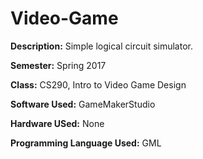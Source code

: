 # Video-Game

**Description:** Simple logical circuit simulator. 

**Semester:** Spring 2017

**Class:** CS290, Intro to Video Game Design

**Software Used:** GameMakerStudio

**Hardware USed:** None

**Programming Language Used:** GML
